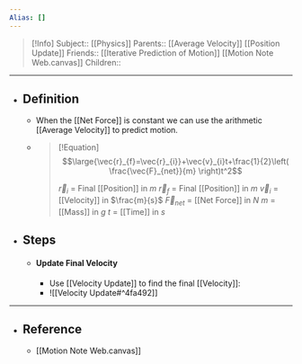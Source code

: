 ```yaml
---
Alias: []
---
```

> [!Info]
> Subject:: [[Physics]]
> Parents:: [[Average Velocity]] [[Position Update]]
> Friends:: [[Iterative Prediction of Motion]] [[Motion Note Web.canvas]]
> Children:: 
---
- ## Definition
	- When the [[Net Force]] is constant we can use the arithmetic [[Average Velocity]] to predict motion.
	- > [!Equation]
	  > $$\large{\vec{r}_{f}=\vec{r}_{i}}+\vec{v}_{i}t+\frac{1}{2}\left( \frac{\vec{F}_{net}}{m} \right)t^2$$
	  > 
	  > $\vec{r}_{i}$ = Final [[Position]] in $m$
	  > $\vec{r}_{f}$ = Final [[Position]] in $m$
	  > $\vec{v}_{i}$ = [[Velocity]] in $\frac{m}{s}$
	  > $\vec{F}_{net}$ = [[Net Force]] in $N$
	  > $m$ = [[Mass]] in $g$
	  > $t$ = [[Time]] in $s$
- ## Steps
	- #### Update Final Velocity
		- Use [[Velocity Update]] to find the final [[Velocity]]:
		- ![[Velocity Update#^4fa492]]
---
- ## Reference
	- [[Motion Note Web.canvas]]